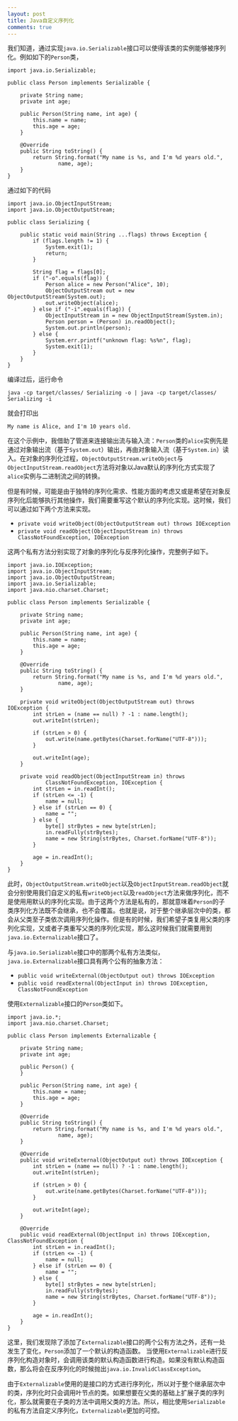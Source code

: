 ```yaml
---
layout: post
title: Java自定义序列化
comments: true
---
```


我们知道，通过实现`java.io.Serializable`接口可以使得该类的实例能够被序列化。例如如下的`Person`类，

    import java.io.Serializable;
    
    public class Person implements Serializable {
    
        private String name;
        private int age;
    
        public Person(String name, int age) {
            this.name = name;
            this.age = age;
        }
    
        @Override
        public String toString() {
            return String.format("My name is %s, and I'm %d years old.",
                    name, age);
        }
    }

通过如下的代码

    import java.io.ObjectInputStream;
    import java.io.ObjectOutputStream;
    
    public class Serializing {
    
        public static void main(String ...flags) throws Exception {
            if (flags.length != 1) {
                System.exit(1);
                return;
            }
    
            String flag = flags[0];
            if ("-o".equals(flag)) {
                Person alice = new Person("Alice", 10);
                ObjectOutputStream out = new ObjectOutputStream(System.out);
                out.writeObject(alice);
            } else if ("-i".equals(flag)) {
                ObjectInputStream in = new ObjectInputStream(System.in);
                Person person = (Person) in.readObject();
                System.out.println(person);
            } else {
                System.err.printf("unknown flag: %s%n", flag);
                System.exit(1);
            }
        }
    }

编译过后，运行命令

    java -cp target/classes/ Serializing -o | java -cp target/classes/ Serializing -i

就会打印出

    My name is Alice, and I'm 10 years old.

在这个示例中，我借助了管道来连接输出流与输入流：`Person`类的`alice`实例先是通过对象输出流（基于`System.out`）输出，再由对象输入流（基于`System.in`）读入。在对象的序列化过程，`ObjectOutputStream.writeObject`与`ObjectInputStream.readObject`方法将对象以Java默认的序列化方式实现了`alice`实例与二进制流之间的转换。

但是有时候，可能是由于独特的序列化需求、性能方面的考虑又或是希望在对象反序列化后能够执行其他操作，我们需要重写这个默认的序列化实现。这时候，我们可以通过如下两个方法来实现。

* `private void writeObject(ObjectOutputStream out) throws IOException`
* `private void readObject(ObjectInputStream in) throws ClassNotFoundException, IOException`

这两个私有方法分别实现了对象的序列化与反序列化操作，完整例子如下。

    import java.io.IOException;
    import java.io.ObjectInputStream;
    import java.io.ObjectOutputStream;
    import java.io.Serializable;
    import java.nio.charset.Charset;
    
    public class Person implements Serializable {
    
        private String name;
        private int age;
    
        public Person(String name, int age) {
            this.name = name;
            this.age = age;
        }
    
        @Override
        public String toString() {
            return String.format("My name is %s, and I'm %d years old.",
                    name, age);
        }
    
        private void writeObject(ObjectOutputStream out) throws IOException {
            int strLen = (name == null) ? -1 : name.length();
            out.writeInt(strLen);
    
            if (strLen > 0) {
                out.write(name.getBytes(Charset.forName("UTF-8")));
            }
    
            out.writeInt(age);
        }
    
        private void readObject(ObjectInputStream in) throws
                ClassNotFoundException, IOException {
            int strLen = in.readInt();
            if (strLen <= -1) {
                name = null;
            } else if (strLen == 0) {
                name = "";
            } else {
                byte[] strBytes = new byte[strLen];
                in.readFully(strBytes);
                name = new String(strBytes, Charset.forName("UTF-8"));
            }
    
            age = in.readInt();
        }
    }

此时，`ObjectOutputStream.writeObject`以及`ObjectInputStream.readObject`就会分别使用我们自定义的私有`writeObject`以及`readObject`方法来做序列化，而不是使用用默认的序列化实现。由于这两个方法是私有的，那就意味着`Person`的子类序列化方法既不会继承，也不会覆盖。也就是说，对于整个继承层次中的类，都会从父类至子类依次调用序列化操作。但是有的时候，我们希望子类复用父类的序列化实现，又或者子类重写父类的序列化实现，那么这时候我们就需要用到`java.io.Externalizable`接口了。

与`java.io.Serializable`接口中的那两个私有方法类似，`java.io.Externalizable`接口具有两个公有的抽象方法：

* `public void writeExternal(ObjectOutput out) throws IOException`
* `public void readExternal(ObjectInput in) throws IOException, ClassNotFoundException`

使用`Externalizable`接口的`Person`类如下。

    import java.io.*;
    import java.nio.charset.Charset;
    
    public class Person implements Externalizable {
    
        private String name;
        private int age;
    
        public Person() {
        }
    
        public Person(String name, int age) {
            this.name = name;
            this.age = age;
        }
    
        @Override
        public String toString() {
            return String.format("My name is %s, and I'm %d years old.",
                    name, age);
        }
    
        @Override
        public void writeExternal(ObjectOutput out) throws IOException {
            int strLen = (name == null) ? -1 : name.length();
            out.writeInt(strLen);
    
            if (strLen > 0) {
                out.write(name.getBytes(Charset.forName("UTF-8")));
            }
    
            out.writeInt(age);
        }
    
        @Override
        public void readExternal(ObjectInput in) throws IOException, ClassNotFoundException {
            int strLen = in.readInt();
            if (strLen <= -1) {
                name = null;
            } else if (strLen == 0) {
                name = "";
            } else {
                byte[] strBytes = new byte[strLen];
                in.readFully(strBytes);
                name = new String(strBytes, Charset.forName("UTF-8"));
            }
    
            age = in.readInt();
        }
    }

这里，我们发现除了添加了`Externalizable`接口的两个公有方法之外，还有一处发生了变化，`Person`添加了一个默认的构造函数。
当使用`Externalizable`进行反序列化构造对象时，会调用该类的默认构造函数进行构造。如果没有默认构造函数，那么将会在反序列化的时候抛出`java.io.InvalidClassException`。

由于`Externalizable`使用的是接口的方式进行序列化，所以对于整个继承层次中的类，序列化时只会调用叶节点的类。如果想要在父类的基础上扩展子类的序列化，那么就需要在子类的方法中调用父类的方法。所以，相比使用`Serializable`的私有方法自定义序列化，`Externalizable`更加的可控。
